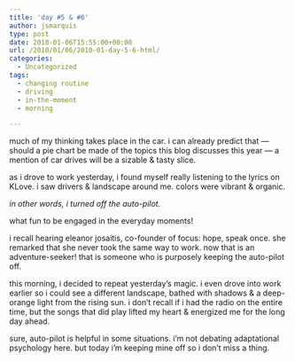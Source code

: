 ```yaml
---
title: 'day #5 & #6'
author: jsmarquis
type: post
date: 2010-01-06T15:55:00+00:00
url: /2010/01/06/2010-01-day-5-6-html/
categories:
  - Uncategorized
tags:
  - changing routine
  - driving
  - in-the-moment
  - morning

---
```

much of my thinking takes place in the car.
i can already predict that &#8212;
should a pie chart be made of the topics this blog discusses this year
&#8212; a mention of car drives will be a sizable & tasty slice.

as i drove to work yesterday, i found myself really listening to the lyrics on KLove.
i saw drivers & landscape around me.
colors were vibrant & organic.

*in other words, i turned off the auto-pilot.*

what fun to be engaged in the everyday moments!

i recall hearing eleanor josaitis, co-founder of focus: hope, speak once.
she remarked that she never took the same way to work.
now that is an adventure-seeker!
that is someone who is purposely keeping the auto-pilot off.

this morning, i decided to repeat yesterday&#8217;s magic.
i even drove into work earlier so i could see a different landscape,
bathed with shadows & a deep-orange light from the rising sun.
i don&#8217;t recall if i had the radio on the entire time,
but the songs that did play lifted my heart & energized me for the long day ahead.

sure, auto-pilot is helpful in some situations.
i&#8217;m not debating adaptational psychology here.
but today i&#8217;m keeping mine off so i don&#8217;t miss a thing.